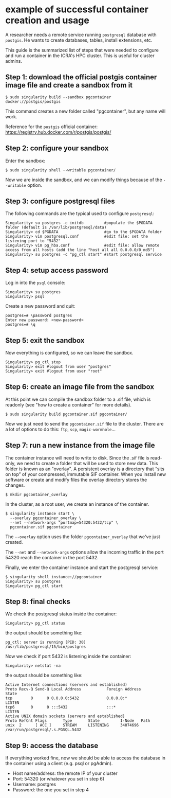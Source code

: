 # example of successful container creation and usage
A researcher needs a remote service running `postgresql` database with
`postgis`.  He wants to create databases, tables, install extensions, etc.

This guide is the summarized list of steps that were needed to configure and
run a container in the ICRA's HPC cluster. This is useful for cluster admins.

## Step 1: download the official postgis container image file and create a sandbox from it
```
$ sudo singularity build --sandbox pgcontainer docker://postgis/postgis
```
This command creates a new folder called "pgcontainer", but any name will work.

Reference for the `postgis` official container:
https://registry.hub.docker.com/r/postgis/postgis/

## Step 2: configure your sandbox
Enter the sandbox:
```
$ sudo singularity shell --writable pgcontainer/
```
Now we are inside the sandbox, and we can modify things because of the
`--writable` option.

## Step 3: configure postgresql files
The following commands are the typical used to configure `postgresql`:
```
Singularity> su postgres -c initdb         #populate the $PGDATA folder (default is /var/lib/postgresql/data)
Singularity> cd $PGDATA                    #go to the $PGDATA folder
Singularity> vim postgresql.conf           #edit file: set the listening port to "5432"
Singularity> vim pg_hba.conf               #edit file: allow remote access from all hosts (add the line "host all all 0.0.0.0/0 md5")
Singularity> su postgres -c "pg_ctl start" #start postgresql service
```

## Step 4: setup access password
Log in into the `psql` console:
```
Singularity> su postgres
Singularity> psql
```
Create a new password and quit:
```
postgres=# \password postgres
Enter new password: <new-password>
postgres=# \q
```

## Step 5: exit the sandbox
Now everything is configured, so we can leave the sandbox.
```
Singularity> pg_ctl stop
Singularity> exit #logout from user "postgres"
Singularity> exit #logout from user "root"
```

## Step 6: create an image file from the sandbox
At this point we can compile the sandbox folder to a .sif file, which is
readonly (see "how to create a container" for more details).
```
$ sudo singularity build pgcontainer.sif pgcontainer/
```
Now we just need to send the `pgcontainer.sif` file to the cluster. There are a
lot of options to do this: `ftp`, `scp`, `magic-wormhole`...

## Step 7: run a new instance from the image file
The container instance will need to write to disk. Since the .sif file is
read-only, we need to create a folder that will be used to store new data. This
folder is known as an "overlay".  A persistent overlay is a directory that
“sits on top” of your compressed, immutable SIF container. When you install new
software or create and modify files the overlay directory stores the changes.
```
$ mkdir pgcontainer_overlay
```

In the cluster, as a root user, we create an instance of the container.
```
$ singularity instance start \
  --overlay pgcontainer_overlay \
  --net --network-args "portmap=54320:5432/tcp" \
  pgcontainer.sif pgcontainer
```
The `--overlay` option uses the folder `pgcontainer_overlay` that we've just
created.

The `--net` and `--network-args` options allow the incoming traffic in the port
54320 reach the container in the port 5432.

Finally, we enter the container instance and start the postgresql service:
```
$ singularity shell instance://pgcontainer
Singularity> su postgres
Singularity> pg_ctl start
```

## Step 8: final checks
We check the postgresql status inside the container:
```
Singularity> pg_ctl status
```
the output should be something like:
```
pg_ctl: server is running (PID: 30)
/usr/lib/postgresql/15/bin/postgres
```
Now we check if port 5432 is listening inside the container:
```
Singularity> netstat -na
```
the output should be something like:
```
Active Internet connections (servers and established)
Proto Recv-Q Send-Q Local Address           Foreign Address         State
tcp        0      0 0.0.0.0:5432            0.0.0.0:*               LISTEN
tcp6       0      0 :::5432                 :::*                    LISTEN
Active UNIX domain sockets (servers and established)
Proto RefCnt Flags       Type       State         I-Node   Path
unix  2      [ ACC ]     STREAM     LISTENING     34074696 /var/run/postgresql/.s.PGSQL.5432
```

## Step 9: access the database
If everything worked fine, now we should be able to access the database in the
container using a client (e.g. psql or pgAdmin).

- Host name/address: the remote IP of your cluster
- Port: 54320 (or whatever you set in step 6)
- Username: postgres
- Password: the one you set in step 4

